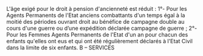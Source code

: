 L'âge exigé pour le droit à pension d'ancienneté est réduit :
1°- Pour les Agents Permanents de l'Etat anciens combattants d'un temps égal à la moitié des périodes ouvrant droit au bénéfice de campagne double au cours d'une guerre ou d’une expédition décla­rée campagne de guerre ;
2°- Pour les Femmes Agents Permanents de l'Etat d'un an pour chacun des enfants qu'elles ont eus et qui ont été régulièrement déclarés à l'Etat Civil dans la limite de six enfants.
B – SERVICES